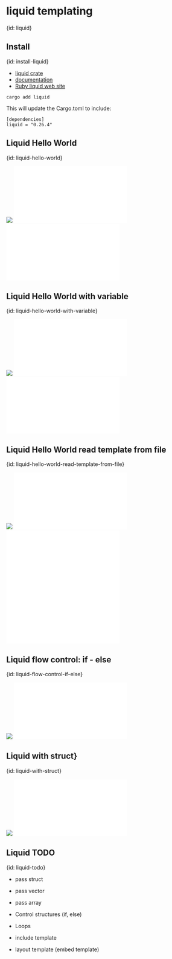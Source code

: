 # liquid templating
{id: liquid}

## Install
{id: install-liquid}

* [liquid crate](https://crates.io/crates/liquid)
* [documentation](https://docs.rs/liquid/)
* [Ruby liquid web site](https://shopify.github.io/liquid/)

```
cargo add liquid
```

This will update the Cargo.toml to include:

```
[dependencies]
liquid = "0.26.4"
```

## Liquid Hello World
{id: liquid-hello-world}

![](examples/liquid-hello-world/Cargo.toml)
![](examples/liquid-hello-world/src/main.rs)
![](examples/liquid-hello-world/out.txt)

## Liquid Hello World with variable
{id: liquid-hello-world-with-variable}

![](examples/liquid-hello-world-variables/Cargo.toml)
![](examples/liquid-hello-world-variables/out.txt)
![](examples/liquid-hello-world-variables/src/main.rs)

## Liquid Hello World read template from file
{id: liquid-hello-world-read-template-from-file}

![](examples/liquid-hello-world-from-file/Cargo.toml)
![](examples/liquid-hello-world-from-file/out.txt)
![](examples/liquid-hello-world-from-file/src/main.rs)
![](examples/liquid-hello-world-from-file/template.txt)

## Liquid flow control: if - else
{id: liquid-flow-control-if-else}

![](examples/liquid-if-else/Cargo.toml)
![](examples/liquid-if-else/src/main.rs)

## Liquid with struct}
{id: liquid-with-struct}

![](examples/liquid-with-struct/Cargo.toml)
![](examples/liquid-with-struct/src/main.rs)

## Liquid TODO
{id: liquid-todo}

* pass struct
* pass vector
* pass array

* Control structures (if, else)
* Loops
* include template
* layout template (embed template)

